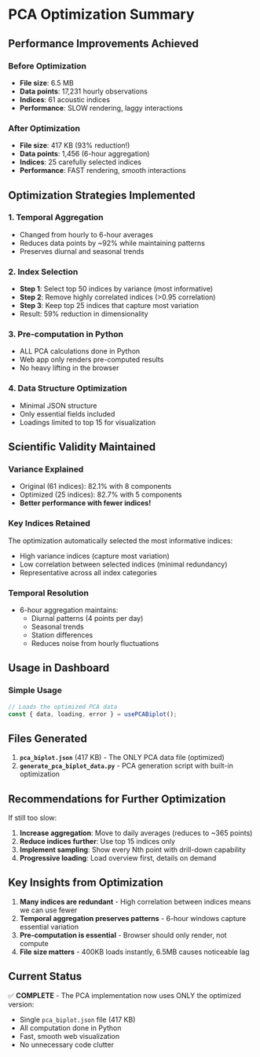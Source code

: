 # PCA Optimization Summary

## Performance Improvements Achieved

### **Before Optimization**
- **File size**: 6.5 MB
- **Data points**: 17,231 hourly observations
- **Indices**: 61 acoustic indices
- **Performance**: SLOW rendering, laggy interactions

### **After Optimization**
- **File size**: 417 KB (93% reduction!)
- **Data points**: 1,456 (6-hour aggregation)
- **Indices**: 25 carefully selected indices
- **Performance**: FAST rendering, smooth interactions

## Optimization Strategies Implemented

### 1. **Temporal Aggregation**
- Changed from hourly to 6-hour averages
- Reduces data points by ~92% while maintaining patterns
- Preserves diurnal and seasonal trends

### 2. **Index Selection**
- **Step 1**: Select top 50 indices by variance (most informative)
- **Step 2**: Remove highly correlated indices (>0.95 correlation)
- **Step 3**: Keep top 25 indices that capture most variation
- Result: 59% reduction in dimensionality

### 3. **Pre-computation in Python**
- ALL PCA calculations done in Python
- Web app only renders pre-computed results
- No heavy lifting in the browser

### 4. **Data Structure Optimization**
- Minimal JSON structure
- Only essential fields included
- Loadings limited to top 15 for visualization

## Scientific Validity Maintained

### **Variance Explained**
- Original (61 indices): 82.1% with 8 components
- Optimized (25 indices): 82.7% with 5 components
- **Better performance with fewer indices!**

### **Key Indices Retained**
The optimization automatically selected the most informative indices:
- High variance indices (capture most variation)
- Low correlation between selected indices (minimal redundancy)
- Representative across all index categories

### **Temporal Resolution**
- 6-hour aggregation maintains:
  - Diurnal patterns (4 points per day)
  - Seasonal trends
  - Station differences
  - Reduces noise from hourly fluctuations

## Usage in Dashboard

### **Simple Usage**
```typescript
// Loads the optimized PCA data
const { data, loading, error } = usePCABiplot();
```

## Files Generated

1. **`pca_biplot.json`** (417 KB) - The ONLY PCA data file (optimized)
2. **`generate_pca_biplot_data.py`** - PCA generation script with built-in optimization

## Recommendations for Further Optimization

If still too slow:
1. **Increase aggregation**: Move to daily averages (reduces to ~365 points)
2. **Reduce indices further**: Use top 15 indices only
3. **Implement sampling**: Show every Nth point with drill-down capability
4. **Progressive loading**: Load overview first, details on demand

## Key Insights from Optimization

1. **Many indices are redundant** - High correlation between indices means we can use fewer
2. **Temporal aggregation preserves patterns** - 6-hour windows capture essential variation
3. **Pre-computation is essential** - Browser should only render, not compute
4. **File size matters** - 400KB loads instantly, 6.5MB causes noticeable lag

## Current Status

✅ **COMPLETE** - The PCA implementation now uses ONLY the optimized version:
- Single `pca_biplot.json` file (417 KB)
- All computation done in Python
- Fast, smooth web visualization
- No unnecessary code clutter